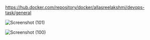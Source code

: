 https://hub.docker.com/repository/docker/allasreelakshmi/devops-task/general

![Screenshot (101)](https://github.com/AllaSreelakshmi/task/assets/144920563/324bc302-cede-4363-8b46-73d106534cba)


![Screenshot (100)](https://github.com/AllaSreelakshmi/task/assets/144920563/7570f250-1d4e-4a62-876c-936945da4596)
